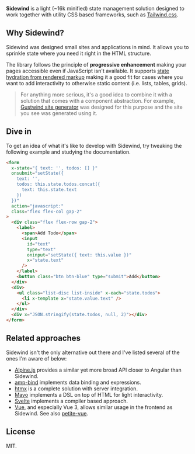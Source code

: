 **Sidewind** is a light (~16k minified) state management solution designed to work together with utility CSS based frameworks, such as [Tailwind.css](https://tailwindcss.com).

## Why Sidewind?

Sidewind was designed small sites and applications in mind. It allows you to sprinkle state where you need it right in the HTML structure.

The library follows the principle of **progressive enhancement** making your pages accessible even if JavaScript isn't available. It supports [state hydration from rendered markup](/ssr/) making it a good fit for cases where you want to add interactivity to otherwise static content (i.e. lists, tables, grids).

> For anything more serious, it's a good idea to combine it with a solution that comes with a component abstraction. For example, [Gustwind site generator](https://gustwind.js.org/) was designed for this purpose and the site you see was generated using it.

## Dive in

To get an idea of what it's like to develop with Sidewind, try tweaking the following example and studying the documentation.

```html
<form
  x-state="{ text: '', todos: [] }"
  onsubmit="setState({
    text: '',
    todos: this.state.todos.concat({
      text: this.state.text
    })
  })"
  action="javascript:"
  class="flex flex-col gap-2"
>
  <div class="flex flex-row gap-2">
    <label>
      <span>Add Todo</span>
      <input
        id="text"
        type="text"
        oninput="setState({ text: this.value })"
        x="state.text"
      />
    </label>
    <button class="btn btn-blue" type="submit">Add</button>
  </div>
  <div>
    <ul class="list-disc list-inside" x-each="state.todos">
      <li x-template x="state.value.text" />
    </ul>
  </div>
  <div x="JSON.stringify(state.todos, null, 2)"></div>
</form>
```

## Related approaches

Sidewind isn't the only alternative out there and I've listed several of the ones I'm aware of below:

- [Alpine.js](https://github.com/alpinejs/alpine) provides a similar yet more broad API closer to Angular than Sidewind.
- [amp-bind](https://amp.dev/documentation/components/amp-bind/) implements data binding and expressions.
- [htmx](https://htmx.org/) is a complete solution with server integration.
- [Mavo](https://mavo.io) implements a DSL on top of HTML for light interactivity.
- [Svelte](https://svelte.dev) implements a compiler based approach.
- [Vue](https://vuejs.org), and especially Vue 3, allows similar usage in the frontend as Sidewind. See also [petite-vue](https://github.com/vuejs/petite-vue).

## License

MIT.
